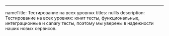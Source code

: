---
nameTitle: Тестирование на всех уровнях
titles: nullls
description: Тестирование на всех уровнях: юнит тесты, функциональные, интеграционные и canary тесты, поэтому мы уверены в надежности наших новых сервисов.
